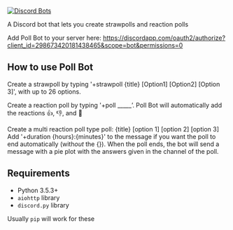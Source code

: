 [![Discord Bots](https://discordbots.org/api/widget/298673420181438465.svg)](https://discordbots.org/bot/298673420181438465)

A Discord bot that lets you create strawpolls and reaction polls

Add Poll Bot to your server here: https://discordapp.com/oauth2/authorize?client_id=298673420181438465&scope=bot&permissions=0

## How to use Poll Bot
Create a strawpoll by typing '+strawpoll {title} [Option1] [Option2] [Option 3]', with up to 26 options.


Create a reaction poll by typing '+poll _____’. Poll Bot will automatically add the reactions 👍, 👎, and 🤷

Create a multi reaction poll type poll: {title} [option 1] [option 2] [option 3]
Add '+duration {hours}:{minutes}' to the message if you want the poll to end automatically (with*out* the {}). When the poll ends, the bot will send a message with a pie plot with the answers given in the channel of the poll.

## Requirements

- Python 3.5.3+
- `aiohttp` library
- `discord.py` library

Usually `pip` will work for these
